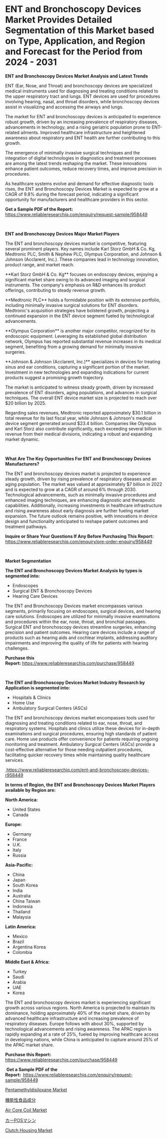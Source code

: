 <p><h1>ENT and Bronchoscopy Devices Market Provides Detailed Segmentation of this Market based on Type, Application, and Region and Forecast for the Period from 2024 - 2031</h1></p><p><strong>ENT and Bronchoscopy Devices Market Analysis and Latest Trends</strong></p>
<p><p>ENT (Ear, Nose, and Throat) and bronchoscopy devices are specialized medical instruments used for diagnosing and treating conditions related to the upper respiratory tract and lungs. ENT devices are used for procedures involving hearing, nasal, and throat disorders, while bronchoscopy devices assist in visualizing and accessing the airways and lungs. </p><p>The market for ENT and bronchoscopy devices is anticipated to experience robust growth, driven by an increasing prevalence of respiratory diseases, advancements in technology, and a rising geriatric population prone to ENT-related ailments. Improved healthcare infrastructure and heightened awareness about respiratory and ENT health are further contributing to this growth. </p><p>The emergence of minimally invasive surgical techniques and the integration of digital technologies in diagnostics and treatment processes are among the latest trends reshaping the market. These innovations enhance patient outcomes, reduce recovery times, and improve precision in procedures. </p><p>As healthcare systems evolve and demand for effective diagnostic tools rises, the ENT and Bronchoscopy Devices Market is expected to grow at a CAGR of 9.8% during the forecast period, indicating a significant opportunity for manufacturers and healthcare providers in this sector.</p></p>
<p><strong>Get a Sample PDF of the Report:&nbsp;</strong> <a href="https://www.reliableresearchiq.com/enquiry/request-sample/958449">https://www.reliableresearchiq.com/enquiry/request-sample/958449</a></p>
<p>&nbsp;</p>
<p><strong>ENT and Bronchoscopy Devices Major Market Players</strong></p>
<p><p>The ENT and bronchoscopy devices market is competitive, featuring several prominent players. Key names include Karl Storz GmbH & Co. Kg, Medtronic PLC, Smith & Nephew PLC, Olympus Corporation, and Johnson & Johnson (Acclarent, Inc.). These companies lead in technology innovation, product range, and market reach.</p><p>**Karl Storz GmbH & Co. Kg** focuses on endoscopy devices, enjoying a significant market share owing to its advanced imaging and surgical instruments. The company's emphasis on R&D enhances its product offerings, contributing to steady revenue growth.</p><p>**Medtronic PLC** holds a formidable position with its extensive portfolio, including minimally invasive surgical solutions for ENT disorders. Medtronic's acquisition strategies have bolstered growth, projecting a continued expansion in the ENT device segment fueled by technological advancements.</p><p>**Olympus Corporation** is another major competitor, recognized for its endoscopic equipment. Leveraging its established global distribution network, Olympus has reported substantial revenue increases in its medical segment, benefiting from a growing demand for minimally invasive surgeries.</p><p>**Johnson & Johnson (Acclarent, Inc.)** specializes in devices for treating sinus and ear conditions, capturing a significant portion of the market. Investment in new technologies and expanding indications for current products suggest a promising growth trajectory.</p><p>The market is anticipated to witness steady growth, driven by increased prevalence of ENT disorders, aging populations, and advances in surgical techniques. The overall ENT device market size is projected to reach over $20 billion by 2025.</p><p>Regarding sales revenues, Medtronic reported approximately $30.1 billion in total revenue for its last fiscal year, while Johnson & Johnson's medical device segment generated around $23.4 billion. Companies like Olympus and Karl Storz also contribute significantly, each exceeding several billion in revenue from their medical divisions, indicating a robust and expanding market dynamic.</p></p>
<p>&nbsp;</p>
<p><strong>What Are The Key Opportunities For ENT and Bronchoscopy Devices Manufacturers?</strong></p>
<p><p>The ENT and bronchoscopy devices market is projected to experience steady growth, driven by rising prevalence of respiratory diseases and an aging population. The market was valued at approximately $7 billion in 2022 and is expected to grow at a CAGR of around 6% through 2030. Technological advancements, such as minimally invasive procedures and enhanced imaging techniques, are enhancing diagnostic and therapeutic capabilities. Additionally, increasing investments in healthcare infrastructure and rising awareness about early diagnosis are further fueling market expansion. The future outlook remains positive, with innovations in device design and functionality anticipated to reshape patient outcomes and treatment pathways.</p></p>
<p><strong>Inquire or Share Your Questions If Any Before Purchasing This Report:</strong> <a href="https://www.reliableresearchiq.com/enquiry/pre-order-enquiry/958449">https://www.reliableresearchiq.com/enquiry/pre-order-enquiry/958449</a></p>
<p>&nbsp;</p>
<p><strong>Market Segmentation</strong></p>
<p><strong>The ENT and Bronchoscopy Devices Market Analysis by types is segmented into:</strong></p>
<p><ul><li>Endoscopes</li><li>Surgical ENT & Bronchoscopy Devices</li><li>Hearing Care Devices</li></ul></p>
<p><p>The ENT and Bronchoscopy Devices market encompasses various segments, primarily focusing on endoscopes, surgical devices, and hearing care solutions. Endoscopes are utilized for minimally invasive examinations and procedures within the ear, nose, throat, and bronchial passages. Surgical ENT and bronchoscopy devices streamline surgeries, enhancing precision and patient outcomes. Hearing care devices include a range of products such as hearing aids and cochlear implants, addressing auditory impairments and improving the quality of life for patients with hearing challenges.</p></p>
<p><strong>Purchase this Report:&nbsp;</strong><a href="https://www.reliableresearchiq.com/purchase/958449">https://www.reliableresearchiq.com/purchase/958449</a></p>
<p>&nbsp;</p>
<p><strong>The ENT and Bronchoscopy Devices Market Industry Research by Application is segmented into:</strong></p>
<p><ul><li>Hospitals & Clinics</li><li>Home Use</li><li>Ambulatory Surgical Centers (ASCs)</li></ul></p>
<p><p>The ENT and bronchoscopy devices market encompasses tools used for diagnosing and treating conditions related to ear, nose, throat, and respiratory systems. Hospitals and clinics utilize these devices for in-depth examinations and surgical procedures, ensuring high standards of patient care. Home use products offer convenience for patients requiring ongoing monitoring and treatment. Ambulatory Surgical Centers (ASCs) provide a cost-effective alternative for those needing outpatient procedures, facilitating quicker recovery times while maintaining quality healthcare services.</p></p>
<p><a href="https://www.reliableresearchiq.com/ent-and-bronchoscopy-devices-r958449">&nbsp;https://www.reliableresearchiq.com/ent-and-bronchoscopy-devices-r958449</a></p>
<p><strong>In terms of Region, the ENT and Bronchoscopy Devices Market Players available by Region are:</strong></p>
<p>
    <p> <strong> North America: </strong>
        <ul>
            <li>United States</li>
            <li>Canada</li>
        </ul>
        </p> 
    <p> <strong> Europe: </strong>
        <ul>
            <li>Germany</li>
            <li>France</li>
            <li>U.K.</li>
            <li>Italy</li>
            <li>Russia</li>
        </ul>
        </p> 
    <p> <strong> Asia-Pacific: </strong>
        <ul>
            <li>China</li>
            <li>Japan</li>
            <li>South Korea</li>
            <li>India</li>
            <li>Australia</li>
            <li>China Taiwan</li>
            <li>Indonesia</li>
            <li>Thailand</li>
            <li>Malaysia</li>
        </ul>
        </p> 
    <p> <strong> Latin America: </strong>
        <ul>
            <li>Mexico</li>
            <li>Brazil</li>
            <li>Argentina Korea</li>
            <li>Colombia</li>
        </ul>
        </p> 
    <p> <strong> Middle East & Africa: </strong>
        <ul>
            <li>Turkey</li>
            <li>Saudi</li>
            <li>Arabia</li>
            <li>UAE</li>
            <li>Korea</li>
        </ul>
    </p>
    </p>
<p><p>The ENT and bronchoscopy devices market is experiencing significant growth across various regions. North America is projected to maintain its dominance, holding approximately 40% of the market share, driven by advanced healthcare infrastructure and increasing prevalence of respiratory diseases. Europe follows with about 30%, supported by technological advancements and rising awareness. The APAC region is rapidly expanding at a rate of 25%, fueled by improving healthcare access in developing nations, while China is anticipated to capture around 25% of the APAC market share.</p></p>
<p><strong>Purchase this Report: </strong><a href="https://www.reliableresearchiq.com/purchase/958449">https://www.reliableresearchiq.com/purchase/958449</a></p>
<p>&nbsp;<strong>Get a Sample PDF of the Report:&nbsp;&nbsp;</strong><a href="https://www.reliableresearchiq.com/enquiry/request-sample/958449">https://www.reliableresearchiq.com/enquiry/request-sample/958449</a></p>
<p><strong></strong></p>
<p><p><a href="https://www.linkedin.com/pulse/what-influencing-future-pentamethyldisiloxane-market-insights-zp4mf?trackingId=gsyZmkjoSIydwgRzPcfgBA%3D%3D">Pentamethyldisiloxane Market</a></p><p><a href="https://github.com/lababdou/Market-Research-Report-List-6/blob/main/22747418783.md">機能性食品成分</a></p><p><a href="https://issuu.com/reportprime-2/docs/air-core-coil-market-size-2030.pptx_84299d8cffecf4">Air Core Coil Market</a></p><p><a href="https://medium.com/@mares423/car-pos-machine-market-%E3%81%AE%E3%82%B0%E3%83%AD%E3%83%BC%E3%83%90%E3%83%AB%E5%B8%82%E5%A0%B4%E6%A6%82%E8%A6%81%E3%81%AF-%E4%B8%96%E7%95%8C%E3%81%8A%E3%82%88%E3%81%B3%E4%B8%BB%E8%A6%81%E5%B8%82%E5%A0%B4%E3%81%AB%E3%81%8A%E3%81%91%E3%82%8B%E6%A5%AD%E7%95%8C%E3%81%AB%E5%BD%B1%E9%9F%BF%E3%82%92%E4%B8%8E%E3%81%88%E3%82%8B%E4%B8%BB%E8%A6%81%E3%81%AA%E3%83%88%E3%83%AC%E3%83%B3%E3%83%89%E3%81%AB%E3%81%A4%E3%81%84%E3%81%A6-%E7%8B%AC%E8%87%AA%E3%81%AE%E8%A6%96%E7%82%B9%E3%82%92%E6%8F%90%E4%BE%9B%E3%81%97%E3%81%BE%E3%81%99-21fd8ffb325e">カーPOSマシン</a></p><p><a href="https://medium.com/@anthony.gray09986/the-global-clutch-housing-market-is-a-dynamic-and-growing-industry-e1d702b5296a">Clutch Housing Market</a></p></p>